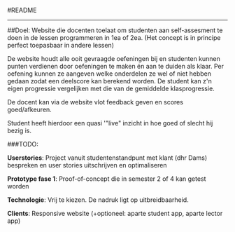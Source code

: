 #README

***
##Doel:
Website die docenten toelaat om studenten aan self-assesment te doen in de lessen programmeren in 1ea of 2ea. (Het concept is in principe perfect toepasbaar in andere lessen) 

De website houdt alle ooit gevraagde oefeningen bij en studenten kunnen punten verdienen door oefeningen te maken én aan te duiden als klaar. Per oefening kunnen ze aangeven welke onderdelen ze wel of niet hebben gedaan zodat een deelscore kan berekend worden. De student kan z'n eigen progressie vergelijken met die van de gemiddelde klasprogressie.  

De docent kan via de website vlot feedback geven en scores goed/afkeuren.

Student heeft hierdoor een quasi '"live" inzicht in hoe goed of slecht hij bezig is.

###TODO:

**Userstories**: Project vanuit studentenstandpunt met klant (dhr Dams) bespreken en user stories uitschrijven en optimaliseren

**Prototype fase 1**: Proof-of-concept die in semester 2 of 4 kan getest worden 

**Technologie**: Vrij te kiezen. De nadruk ligt op uitbreidbaarheid.

**Clients**: Responsive website (+optioneel: aparte student app, aparte lector app) 